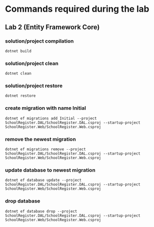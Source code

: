 # Commands required during the lab

## Lab 2 (Entity Framework Core)

### solution/project compilation
```
dotnet build
```

### solution/project clean
```
dotnet clean
```

### solution/project restore
```
dotnet restore
```

### create migration with name Initial
```
dotnet ef migrations add Initial --project SchoolRegister.DAL/SchoolRegister.DAL.csproj --startup-project SchoolRegister.Web/SchoolRegister.Web.csproj
```

### remove the newest migration
```
dotnet ef migrations remove --project SchoolRegister.DAL/SchoolRegister.DAL.csproj --startup-project SchoolRegister.Web/SchoolRegister.Web.csproj
```

### update database to newest migration
```
dotnet ef database update --project SchoolRegister.DAL/SchoolRegister.DAL.csproj --startup-project SchoolRegister.Web/SchoolRegister.Web.csproj
```

### drop database
```
dotnet ef database drop --project SchoolRegister.DAL/SchoolRegister.DAL.csproj --startup-project SchoolRegister.Web/SchoolRegister.Web.csproj
```
